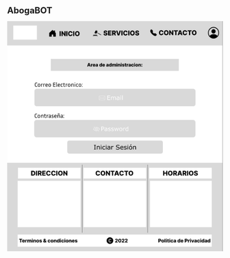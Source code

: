 <h1 style="text-aling:center;font-size:20px;">AbogaBOT</h1>

<img src="https://github.com/Jramo5/Launch-X-Latam-MisionFrontEnd/blob/main/INTRO/Practicas/4-%20Wireframe%20UX/Wireframe%20UX%20-%20Desktop/Img/Admin%20-%20Login/1.png">
